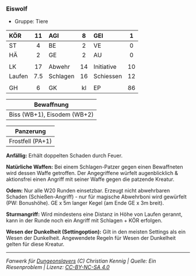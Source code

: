 ### Eiswolf

- Gruppe: Tiere

| KÖR    | 11  | AGI      |  8  | GEI        |  1  |
| :----- | :-: | :------- | :-: | :--------- | :-: |
| ST     |  4  | BE       |  2  | VE         |  0  |
| HÄ     |  2  | GE       |  2  | AU         |  0  |
|        |     |          |     |            |     |
| LK     | 17  | Abwehr   | 14  | Initiative | 10  |
| Laufen | 7.5 | Schlagen | 16  | Schiessen  | 12  |
|        |     |          |     |            |     |
| GH     |  6  | GK       | kl  | EP         | 86  |

|         Bewaffnung          |
| :-------------------------: |
| Biss (WB+1), Eisodem (WB+2) |

|    Panzerung     |
| :--------------: |
| Frostfell (PA+1) |

**Anfällig:** Erhält doppelten Schaden durch Feuer.

**Natürliche Waffen:** Bei einem Schlagen-Patzer gegen einen Bewaffneten wird dessen Waffe getroffen. Der Angegriffene würfelt augenblicklich & aktionsfrei einen Angriff mit seiner Waffe gegen die patzende Kreatur.

**Odem:** Nur alle W20 Runden einsetzbar. Erzeugt nicht abwehrbaren Schaden (Schießen-Angriff) - nur für magische Abwehrboni wird gewürfelt (PW: Bonushöhe). GE x 5m langer Kegel (am Ende GE x 3m breit).

**Sturmangriff:** Wird mindestens eine Distanz in Höhe von Laufen gerannt, kann in der Runde noch ein Angriff mit Schlagen + KÖR erfolgen.

**Wesen der Dunkelheit (Settingoption):** Gilt in den meisten Settings als ein Wesen der Dunkelheit. Angewendete Regeln für Wesen der Dunkelheit gelten für diese Kreatur.

---

_Fanwerk für [Dungeonslayers](https://www.dungeonslayers.net/) (C) Christian Kennig | Quelle: Ein Riesenproblem | Lizenz: [CC-BY-NC-SA 4.0](https://creativecommons.org/licenses/by-nc-sa/4.0/deed.de)_
